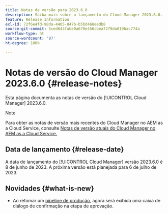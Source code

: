 ```yaml
---
title: Notas de versão para 2023.6.0
description: Saiba mais sobre o lançamento do Cloud Manager 2023.6.0.
feature: Release Information
exl-id: 72f6e4fd-98da-4405-847b-b5bd460eedb8
source-git-commit: 5ced643fabe0a670e456cbea72f9da8196ac774a
workflow-type: ht
source-wordcount: '97'
ht-degree: 100%

---
```


# Notas de versão do Cloud Manager 2023.6.0 {#release-notes}

Esta página documenta as notas de versão do [!UICONTROL Cloud Manager] 2023.6.0.

>[!NOTE]
>
>Para obter as notas de versão mais recentes do Cloud Manager no AEM as a Cloud Service, consulte [Notas de versão atuais do Cloud Manager no AEM as a Cloud Service.](https://experienceleague.adobe.com/pt-br/docs/experience-manager-cloud-service/content/release-notes/cloud-manager/current)

## Data de lançamento {#release-date}

A data de lançamento do [!UICONTROL Cloud Manager] versão 2023.6.0 é 8 de junho de 2023. A próxima versão está planejada para 6 de julho de 2023.

## Novidades {#what-is-new}

* Ao retomar um [pipeline de produção](/help/using/production-pipelines.md), agora será exibida uma caixa de diálogo de confirmação na etapa de aprovação.

